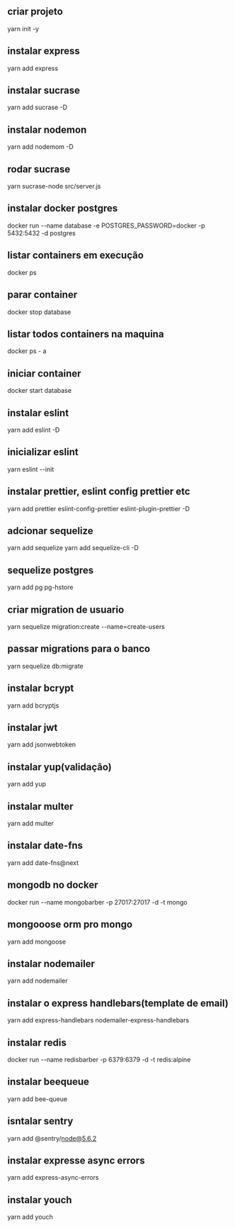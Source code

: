 ## criar projeto ###

yarn init -y

## instalar express

yarn add express

## instalar sucrase

yarn add sucrase -D

## instalar nodemon

yarn add nodemom -D

## rodar sucrase

yarn sucrase-node src/server.js

## instalar docker postgres

docker run --name database -e POSTGRES_PASSWORD=docker -p 5432:5432 -d postgres

## listar containers em execução

docker ps

## parar container

docker stop database

## listar todos containers na maquina

docker ps - a

## iniciar container

docker start database

## instalar eslint

yarn add eslint -D

## inicializar eslint

yarn eslint --init

## instalar prettier, eslint config prettier etc

yarn add prettier eslint-config-prettier eslint-plugin-prettier -D


## adcionar sequelize

yarn add sequelize
yarn add sequelize-cli -D

## sequelize postgres

yarn add pg pg-hstore

## criar migration de usuario

yarn sequelize migration:create --name=create-users

## passar migrations para o banco

yarn sequelize db:migrate

## instalar bcrypt

yarn add bcryptjs

## instalar jwt

yarn add jsonwebtoken

## instalar yup(validação)

yarn add yup

## instalar multer

yarn add multer

## instalar date-fns

yarn add date-fns@next

## mongodb no docker

docker run --name mongobarber -p 27017:27017 -d -t mongo

## mongooose orm pro mongo

yarn add mongoose


## instalar nodemailer

yarn add nodemailer

## instalar o express handlebars(template de email)

yarn add express-handlebars nodemailer-express-handlebars

## instalar redis

docker run --name redisbarber -p 6379:6379 -d -t redis:alpine

## instalar beequeue

yarn add bee-queue

## isntalar sentry

yarn add @sentry/node@5.6.2

## instalar expresse async errors

yarn add express-async-errors

## instalar youch

yarn add youch

